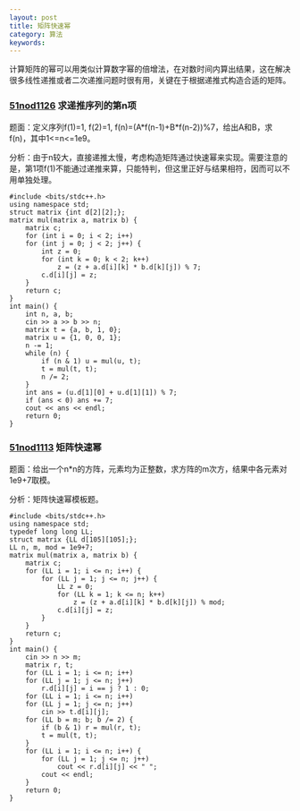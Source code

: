 ```yaml
---
layout: post
title: 矩阵快速幂
category: 算法
keywords:
---
```


计算矩阵的幂可以用类似计算数字幂的倍增法，在对数时间内算出结果，这在解决很多线性递推或者二次递推问题时很有用，关键在于根据递推式构造合适的矩阵。

### [51nod1126](http://www.51nod.com/onlineJudge/questionCode.html#!problemId=1126) 求递推序列的第n项

题面：定义序列f(1)=1, f(2)=1, f(n)=(A\*f(n-1)+B\*f(n-2))%7，给出A和B，求f(n)，其中1<=n<=1e9。

分析：由于n较大，直接递推太慢，考虑构造矩阵通过快速幂来实现。需要注意的是，第1项f(1)不能通过递推来算，只能特判，但这里正好与结果相符，因而可以不用单独处理。

```
#include <bits/stdc++.h>
using namespace std;
struct matrix {int d[2][2];};
matrix mul(matrix a, matrix b) {
    matrix c;
    for (int i = 0; i < 2; i++)
    for (int j = 0; j < 2; j++) {
        int z = 0;
        for (int k = 0; k < 2; k++)
            z = (z + a.d[i][k] * b.d[k][j]) % 7;
        c.d[i][j] = z;
    }
    return c;
}
int main() {
    int n, a, b;
    cin >> a >> b >> n;
    matrix t = {a, b, 1, 0};
    matrix u = {1, 0, 0, 1};
    n -= 1;
    while (n) {
        if (n & 1) u = mul(u, t);
        t = mul(t, t);
        n /= 2;
    }
    int ans = (u.d[1][0] + u.d[1][1]) % 7;
    if (ans < 0) ans += 7;
    cout << ans << endl;
    return 0;
}
```

### [51nod1113](http://www.51nod.com/onlineJudge/questionCode.html#!problemId=1113) 矩阵快速幂

题面：给出一个n\*n的方阵，元素均为正整数，求方阵的m次方，结果中各元素对1e9+7取模。

分析：矩阵快速幂模板题。

```
#include <bits/stdc++.h>
using namespace std;
typedef long long LL;
struct matrix {LL d[105][105];};
LL n, m, mod = 1e9+7;
matrix mul(matrix a, matrix b) {
    matrix c;
    for (LL i = 1; i <= n; i++) {
        for (LL j = 1; j <= n; j++) {
            LL z = 0;
            for (LL k = 1; k <= n; k++)
                z = (z + a.d[i][k] * b.d[k][j]) % mod;
            c.d[i][j] = z;
        }
    }
    return c;
}
int main() {
    cin >> n >> m;
    matrix r, t;
    for (LL i = 1; i <= n; i++)
    for (LL j = 1; j <= n; j++)
        r.d[i][j] = i == j ? 1 : 0;
    for (LL i = 1; i <= n; i++)
    for (LL j = 1; j <= n; j++)
        cin >> t.d[i][j];
    for (LL b = m; b; b /= 2) {
        if (b & 1) r = mul(r, t);
        t = mul(t, t);
    }
    for (LL i = 1; i <= n; i++) {
        for (LL j = 1; j <= n; j++)
            cout << r.d[i][j] << " ";
        cout << endl;
    }
    return 0;
}
```
